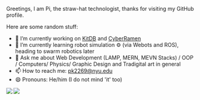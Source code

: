 Greetings, I am Pi, the straw-hat technologist, thanks for visiting my GitHub profile.

Here are some random stuff:

- 🔭 I’m currently working on [KitDB](https://kitdb.app/) and [CyberRamen](http://cyberramen.com/)
- 🌱 I’m currently learning robot simulation ⚙️ (via Webots and ROS), heading to swarm robotics later
- 💬 Ask me about Web Development (LAMP, MERN, MEVN Stacks) / OOP / Computers/ Physics/ Graphic Design and Tradigital art in general
- 📫 How to reach me: pk2269@nyu.edu
- 😄 Pronouns: He/him (I do not mind 'it' too)

<img align="left" src="https://github-readme-stats.vercel.app/api?username=Pi-31415&layout=compact&count_private=true&show_icons=true&hide_border=true&theme=dracula"/>
<img align="left" src="https://github-readme-stats.vercel.app/api/top-langs/?username=Pi-31415&layout=compact&hide_border=true&card_width=250&langs_count=6&theme=dracula"/>
